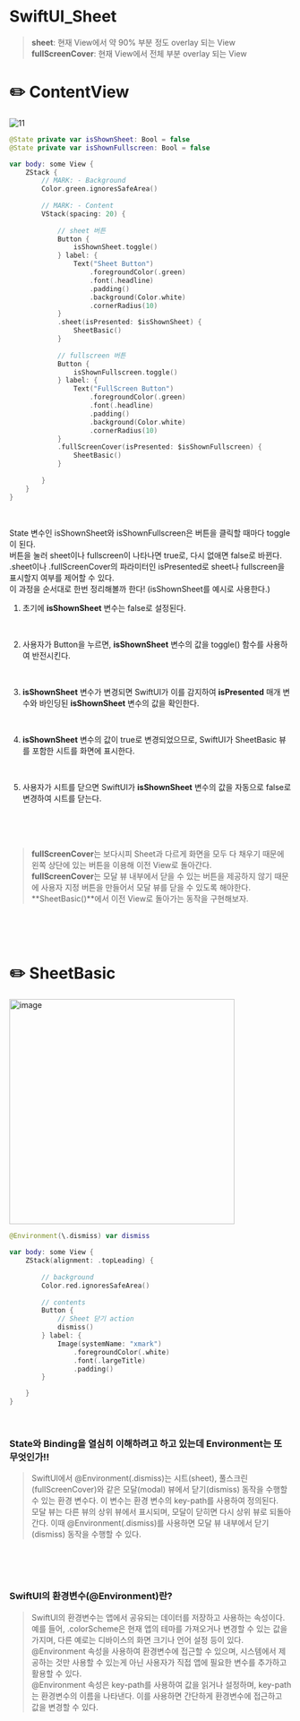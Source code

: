 #  SwiftUI_Sheet

> **sheet**: 현재 View에서 약 90% 부분 정도 overlay 되는 View
    <br>**fullScreenCover**: 현재 View에서 전체 부분 overlay 되는 View


# ✏️ ContentView

![11](https://user-images.githubusercontent.com/63503972/230632586-72b05a7c-a54c-4035-8b3f-f06158fb9288.gif)

```swift
@State private var isShownSheet: Bool = false
@State private var isShownFullscreen: Bool = false

var body: some View {
    ZStack {
        // MARK: - Background
        Color.green.ignoresSafeArea()
        
        // MARK: - Content
        VStack(spacing: 20) {
            
            // sheet 버튼
            Button {
                isShownSheet.toggle()
            } label: {
                Text("Sheet Button")
                    .foregroundColor(.green)
                    .font(.headline)
                    .padding()
                    .background(Color.white)
                    .cornerRadius(10)
            }
            .sheet(isPresented: $isShownSheet) {
                SheetBasic()
            }
            
            // fullscreen 버튼
            Button {
                isShownFullscreen.toggle()
            } label: {
                Text("FullScreen Button")
                    .foregroundColor(.green)
                    .font(.headline)
                    .padding()
                    .background(Color.white)
                    .cornerRadius(10)
            }
            .fullScreenCover(isPresented: $isShownFullscreen) {
                SheetBasic()
            }
            
        }
    }
}
```
<br>

State 변수인 isShownSheet와 isShownFullscreen은 버튼을 클릭할 때마다 toggle이 된다.
<br> 버튼을 눌러 sheet이나 fullscreen이 나타나면 true로, 다시 없애면 false로 바뀐다.
<br> .sheet이나 .fullScreenCover의 파라미터인 isPresented로 sheet나 fullscreen을 표시할지 여부를 제어할 수 있다.
<br> 이 과정을 순서대로 한번 정리해볼까 한다! (isShownSheet를 예시로 사용한다.)
<br>
    
1. 초기에 **isShownSheet** 변수는 false로 설정된다.
<br>

2. 사용자가 Button을 누르면, **isShownSheet** 변수의 값을 toggle() 함수를 사용하여 반전시킨다.
<br>

3. **isShownSheet** 변수가 변경되면 SwiftUI가 이를 감지하여 **isPresented** 매개 변수와 바인딩된 **isShownSheet** 변수의 값을 확인한다.
<br>

4. **isShownSheet** 변수의 값이 true로 변경되었으므로, SwiftUI가 SheetBasic 뷰를 포함한 시트를 화면에 표시한다.
<br>

5. 사용자가 시트를 닫으면 SwiftUI가 **isShownSheet** 변수의 값을 자동으로 false로 변경하여 시트를 닫는다.
<br>
<br>
<br>

> **fullScreenCover**는 보다시피 Sheet과 다르게 화면을 모두 다 채우기 때문에 왼쪽 상단에 있는 버튼을 이용해 이전 View로 돌아간다.
    <br> **fullScreenCover**는 모달 뷰 내부에서 닫을 수 있는 버튼을 제공하지 않기 때문에 사용자 지정 버튼을 만들어서 모달 뷰를 닫을 수 있도록 해야한다.
    <br> **SheetBasic()**에서 이전 View로 돌아가는 동작을 구현해보자.
<br>
<br>
<br>

# ✏️ SheetBasic

<img width="402" alt="image" src="https://user-images.githubusercontent.com/63503972/230635462-ba5563ae-779e-4ca4-b396-542494df29d1.png">

```swift
@Environment(\.dismiss) var dismiss

var body: some View {
    ZStack(alignment: .topLeading) {
        
        // background
        Color.red.ignoresSafeArea()
        
        // contents
        Button {
            // Sheet 닫기 action
            dismiss()
        } label: {
            Image(systemName: "xmark")
                .foregroundColor(.white)
                .font(.largeTitle)
                .padding()
        }

    }
}
```
<br>

### State와 Binding을 열심히 이해하려고 하고 있는데 Environment는 또 무엇인가!!
>  SwiftUI에서 @Environment(.dismiss)는 시트(sheet), 풀스크린(fullScreenCover)와 같은 모달(modal) 뷰에서 닫기(dismiss) 동작을 수행할 수 있는 환경 변수다. 이 변수는 환경 변수의 key-path를 사용하여 정의된다.
    <br> 모달 뷰는 다른 뷰의 상위 뷰에서 표시되며, 모달이 닫히면 다시 상위 뷰로 되돌아간다. 이때 @Environment(.dismiss)를 사용하면 모달 뷰 내부에서 닫기(dismiss) 동작을 수행할 수 있다.
<br>
<br>
<br>

### SwiftUI의 환경변수(@Environment)란?
> SwiftUI의 환경변수는 앱에서 공유되는 데이터를 저장하고 사용하는 속성이다. 예를 들어, .colorScheme은 현재 앱의 테마를 가져오거나 변경할 수 있는 값을 가지며, 다른 예로는 디바이스의 화면 크기나 언어 설정 등이 있다.
    <br> @Environment 속성을 사용하여 환경변수에 접근할 수 있으며, 시스템에서 제공하는 것만 사용할 수 있는게 아닌 사용자가 직접 앱에 필요한 변수를 추가하고 활용할 수 있다.
    <br> @Environment 속성은 key-path를 사용하여 값을 읽거나 설정하며, key-path는 환경변수의 이름을 나타낸다. 이를 사용하면 간단하게 환경변수에 접근하고 값을 변경할 수 있다.
